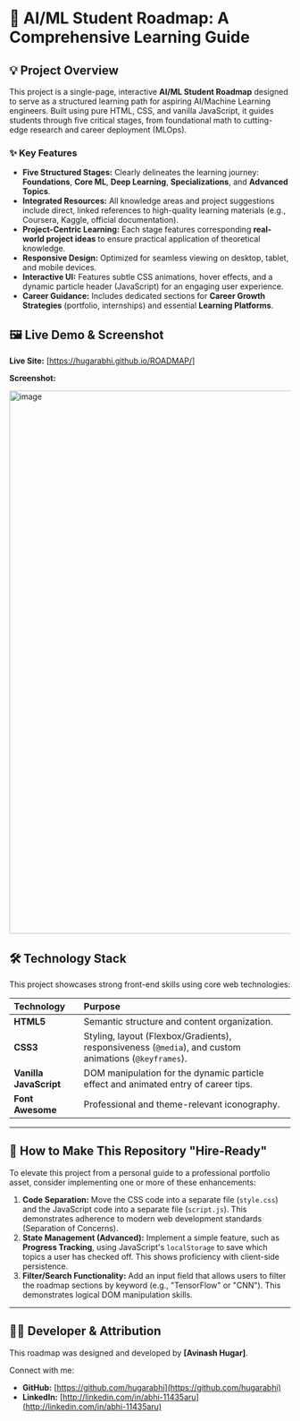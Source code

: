 # 🤖 AI/ML Student Roadmap: A Comprehensive Learning Guide

## 💡 Project Overview

This project is a single-page, interactive **AI/ML Student Roadmap** designed to serve as a structured learning path for aspiring AI/Machine Learning engineers. Built using pure HTML, CSS, and vanilla JavaScript, it guides students through five critical stages, from foundational math to cutting-edge research and career deployment (MLOps).

### ✨ Key Features

* **Five Structured Stages:** Clearly delineates the learning journey: **Foundations**, **Core ML**, **Deep Learning**, **Specializations**, and **Advanced Topics**.
* **Integrated Resources:** All knowledge areas and project suggestions include direct, linked references to high-quality learning materials (e.g., Coursera, Kaggle, official documentation).
* **Project-Centric Learning:** Each stage features corresponding **real-world project ideas** to ensure practical application of theoretical knowledge.
* **Responsive Design:** Optimized for seamless viewing on desktop, tablet, and mobile devices.
* **Interactive UI:** Features subtle CSS animations, hover effects, and a dynamic particle header (JavaScript) for an engaging user experience.
* **Career Guidance:** Includes dedicated sections for **Career Growth Strategies** (portfolio, internships) and essential **Learning Platforms**.

## 🖼️ Live Demo & Screenshot

**Live Site:** [https://hugarabhi.github.io/ROADMAP/]

**Screenshot:**

<img width="1582" height="971" alt="image" src="https://github.com/user-attachments/assets/26b6dd47-31c0-4c04-8074-486ca2d35c87" />


## 🛠️ Technology Stack

This project showcases strong front-end skills using core web technologies:

| Technology | Purpose |
| :--- | :--- |
| **HTML5** | Semantic structure and content organization. |
| **CSS3** | Styling, layout (Flexbox/Gradients), responsiveness (`@media`), and custom animations (`@keyframes`). |
| **Vanilla JavaScript** | DOM manipulation for the dynamic particle effect and animated entry of career tips. |
| **Font Awesome** | Professional and theme-relevant iconography. |

---

## 🚀 How to Make This Repository "Hire-Ready"

To elevate this project from a personal guide to a professional portfolio asset, consider implementing one or more of these enhancements:

1.  **Code Separation:** Move the CSS code into a separate file (`style.css`) and the JavaScript code into a separate file (`script.js`). This demonstrates adherence to modern web development standards (Separation of Concerns).
2.  **State Management (Advanced):** Implement a simple feature, such as **Progress Tracking**, using JavaScript's `localStorage` to save which topics a user has checked off. This shows proficiency with client-side persistence.
3.  **Filter/Search Functionality:** Add an input field that allows users to filter the roadmap sections by keyword (e.g., "TensorFlow" or "CNN"). This demonstrates logical DOM manipulation skills.

---

## 👨‍💻 Developer & Attribution

This roadmap was designed and developed by **[Avinash Hugar]**.

Connect with me:

* **GitHub:** [https://github.com/hugarabhi](https://github.com/hugarabhi)
* **LinkedIn:** [http://linkedin.com/in/abhi-11435aru](http://linkedin.com/in/abhi-11435aru)
